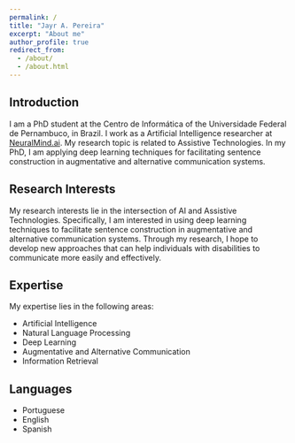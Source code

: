 ```yaml
---
permalink: /
title: "Jayr A. Pereira"
excerpt: "About me"
author_profile: true
redirect_from: 
  - /about/
  - /about.html
---
```


<!-- Jayr A. Pereira is an AI researcher and PhD student with a strong passion for natural language processing. With years of experience in the field, Jayr has developed a deep understanding of the complex mechanisms behind language, and how they can be used to build intelligent systems that can understand and interpret text in a variety of languages, including English and Brazilian Portuguese. -->



## Introduction
I am a PhD student at the Centro de Informática of the Universidade Federal de Pernambuco, in Brazil. I work as a Artificial Intelligence researcher at [NeuralMind.ai](neuralmind.ai). My research topic is related to Assistive Technologies. In my PhD, I am applying deep learning techniques for facilitating sentence construction in augmentative and alternative communication systems. 

## Research Interests
My research interests lie in the intersection of AI and Assistive Technologies. Specifically, I am interested in using deep learning techniques to facilitate sentence construction in augmentative and alternative communication systems. Through my research, I hope to develop new approaches that can help individuals with disabilities to communicate more easily and effectively.

## Expertise
My expertise lies in the following areas:

* Artificial Intelligence
* Natural Language Processing
* Deep Learning
* Augmentative and Alternative Communication
* Information Retrieval

## Languages
* Portuguese
* English
* Spanish
